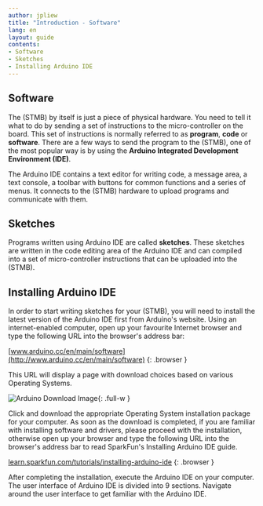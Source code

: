 ```yaml
---
author: jpliew
title: "Introduction - Software"
lang: en
layout: guide
contents:
- Software
- Sketches
- Installing Arduino IDE 
---
```


## Software

The (STMB) by itself is just a piece of physical hardware. You need to tell it what to do by sending a set of instructions to the micro-controller on the board. This set of instructions is normally referred to as **program**, **code** or **software**. There are a few ways to send the program to the (STMB), one of the most popular way is by using the **Arduino Integrated Development Environment (IDE)**.

The Arduino IDE contains a text editor for writing code, a message area, a text console, a toolbar with buttons for common functions and a series of menus. It connects to the (STMB) hardware to upload programs and communicate with them. 

## Sketches

Programs written using Arduino IDE are called **sketches**. These sketches are written in the code editing area of the Arduino IDE and can compiled into a set of micro-controller instructions that can be uploaded into the (STMB).

## Installing Arduino IDE

In order to start writing sketches for your (STMB), you will need to install the latest version of the Arduino IDE first from Arduino's website. Using an internet-enabled computer, open up your favourite Internet browser and type the following URL into the browser's address bar:

[www.arduino.cc/en/main/software](http://www.arduino.cc/en/main/software)
{: .browser }

This URL will display a page with download choices based on various Operating Systems. 

![Arduino Download Image](img/arduino_download.svg){: .full-w }

Click and download the appropriate Operating System installation package for your computer. As soon as the download is completed, if you are familiar with installing software and drivers, please proceed with the installation, otherwise open up your browser and type the following URL into the browser's address bar to read SparkFun's Installing Arduino IDE guide.

[learn.sparkfun.com/tutorials/installing-arduino-ide](https://learn.sparkfun.com/tutorials/installing-arduino-ide)
{: .browser }

After completing the installation, execute the Arduino IDE on your computer. The user interface of Arduino IDE is divided into 9 sections. Navigate around the user interface to get familiar with the Arduino IDE.

